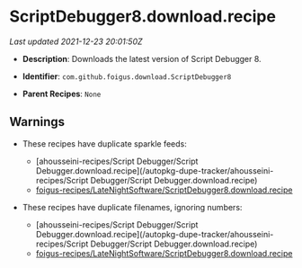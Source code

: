 # ScriptDebugger8.download.recipe

_Last updated 2021-12-23 20:01:50Z_

- **Description**: Downloads the latest version of Script Debugger 8.

- **Identifier**: `com.github.foigus.download.ScriptDebugger8`

- **Parent Recipes**: `None`


## Warnings

- These recipes have duplicate sparkle feeds:
    - [ahousseini-recipes/Script Debugger/Script Debugger.download.recipe](/autopkg-dupe-tracker/ahousseini-recipes/Script Debugger/Script Debugger.download.recipe)
    - [foigus-recipes/LateNightSoftware/ScriptDebugger8.download.recipe](/autopkg-dupe-tracker/foigus-recipes/LateNightSoftware/ScriptDebugger8.download.recipe)

- These recipes have duplicate filenames, ignoring numbers:
    - [ahousseini-recipes/Script Debugger/Script Debugger.download.recipe](/autopkg-dupe-tracker/ahousseini-recipes/Script Debugger/Script Debugger.download.recipe)
    - [foigus-recipes/LateNightSoftware/ScriptDebugger8.download.recipe](/autopkg-dupe-tracker/foigus-recipes/LateNightSoftware/ScriptDebugger8.download.recipe)